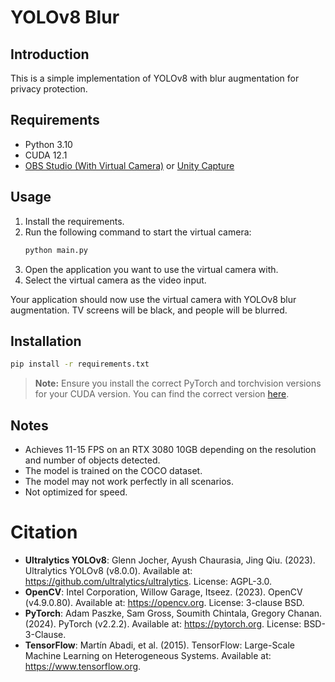 # YOLOv8 Blur

## Introduction
This is a simple implementation of YOLOv8 with blur augmentation for privacy protection.

## Requirements
- Python 3.10
- CUDA 12.1
- [OBS Studio (With Virtual Camera)](https://obsproject.com/) or [Unity Capture](https://github.com/schellingb/UnityCapture)

## Usage
1. Install the requirements.
2. Run the following command to start the virtual camera:
    ```bash
    python main.py
    ```
3. Open the application you want to use the virtual camera with.
4. Select the virtual camera as the video input.

Your application should now use the virtual camera with YOLOv8 blur augmentation. TV screens will be black, and people will be blurred.

## Installation
```bash
pip install -r requirements.txt
```

> **Note:** Ensure you install the correct PyTorch and torchvision versions for your CUDA version. You can find the correct version [here](https://pytorch.org/get-started/locally/).

## Notes
- Achieves 11-15 FPS on an RTX 3080 10GB depending on the resolution and number of objects detected.
- The model is trained on the COCO dataset.
- The model may not work perfectly in all scenarios.
- Not optimized for speed.

# Citation
- **Ultralytics YOLOv8**: Glenn Jocher, Ayush Chaurasia, Jing Qiu. (2023). Ultralytics YOLOv8 (v8.0.0). Available at: https://github.com/ultralytics/ultralytics. License: AGPL-3.0.
- **OpenCV**: Intel Corporation, Willow Garage, Itseez. (2023). OpenCV (v4.9.0.80). Available at: https://opencv.org. License: 3-clause BSD.
- **PyTorch**: Adam Paszke, Sam Gross, Soumith Chintala, Gregory Chanan. (2024). PyTorch (v2.2.2). Available at: https://pytorch.org. License: BSD-3-Clause.
- **TensorFlow**: Martín Abadi, et al. (2015). TensorFlow: Large-Scale Machine Learning on Heterogeneous Systems. Available at: https://www.tensorflow.org.
